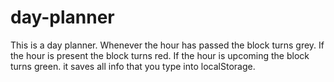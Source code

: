# day-planner
This is a day planner.
Whenever the hour has passed the block turns grey.
If the hour is present the block turns red.
If the hour is upcoming the block turns green.
it saves all info that you type into localStorage.
